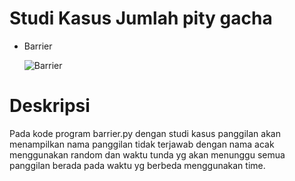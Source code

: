 # Studi Kasus Jumlah pity gacha
* Barrier

  ![Barrier](https://github.com/kerjabhakti/SisterAryo/assets/56922640/aafcf016-54f2-44fe-86f4-fd45552d3738)

# Deskripsi
Pada kode program barrier.py dengan studi kasus panggilan akan menampilkan nama panggilan tidak terjawab dengan nama acak menggunakan random dan waktu tunda yg akan menunggu semua panggilan berada pada waktu yg berbeda menggunakan time.
